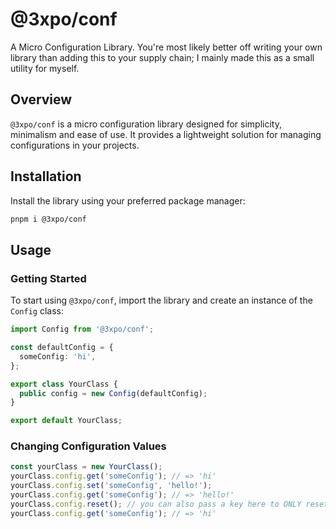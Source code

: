 # @3xpo/conf

A Micro Configuration Library. You're most likely better off writing your own library than adding this to your supply chain; I mainly made this as a small utility for myself.

## Overview

`@3xpo/conf` is a micro configuration library designed for simplicity, minimalism and ease of use. It provides a lightweight solution for managing configurations in your projects.

## Installation

Install the library using your preferred package manager:

```zsh
pnpm i @3xpo/conf
```

## Usage

### Getting Started

To start using `@3xpo/conf`, import the library and create an instance of the `Config` class:

```typescript
import Config from '@3xpo/conf';

const defaultConfig = {
  someConfig: 'hi',
};

export class YourClass {
  public config = new Config(defaultConfig);
}

export default YourClass;
```

### Changing Configuration Values

```typescript
const yourClass = new YourClass();
yourClass.config.get('someConfig'); // => 'hi'
yourClass.config.set('someConfig', 'hello!');
yourClass.config.get('someConfig'); // => 'hello!'
yourClass.config.reset(); // you can also pass a key here to ONLY reset that one key
yourClass.config.get('someConfig'); // => 'hi'
```
